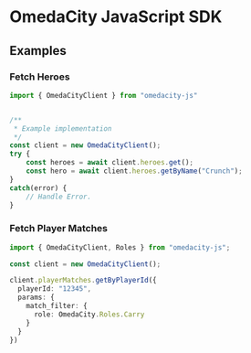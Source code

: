 # OmedaCity JavaScript SDK

## Examples


### Fetch Heroes

```typescript
import { OmedaCityClient } from "omedacity-js"


/**
 * Example implementation
 */
const client = new OmedaCityClient();
try {
    const heroes = await client.heroes.get();
    const hero = await client.heroes.getByName("Crunch");
}
catch(error) {
    // Handle Error.
}
```

### Fetch Player Matches

```typescript
import { OmedaCityClient, Roles } from "omedacity-js";

const client = new OmedaCityClient();

client.playerMatches.getByPlayerId({
  playerId: "12345",
  params: {
    match_filter: {
      role: OmedaCity.Roles.Carry
    }
  }
})
```

